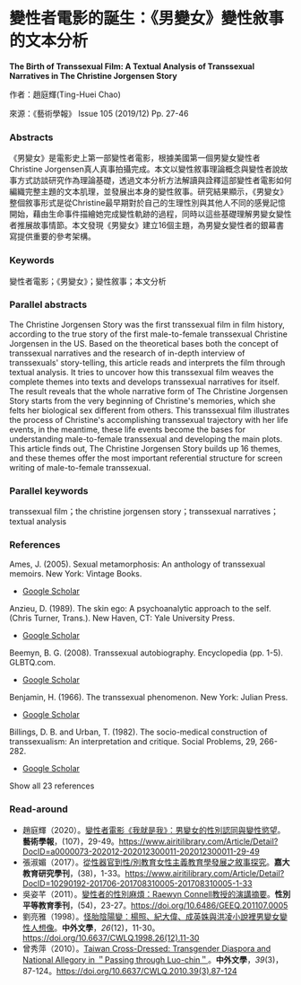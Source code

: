 # 變性者電影的誕生：《男變女》變性敘事的文本分析

**The Birth of Transsexual Film: A Textual Analysis of Transsexual Narratives in The Christine Jorgensen Story**

作者：趙庭輝(Ting-Huei Chao)

來源：《藝術學報》 Issue 105 (2019/12) Pp. 27-46

### Abstracts

《男變女》是電影史上第一部變性者電影，根據美國第一個男變女變性者Christine Jorgensen真人真事拍攝完成。本文以變性敘事理論概念與變性者說故事方式訪談研究作為理論基礎，透過文本分析方法解讀與詮釋這部變性者電影如何編織完整主題的文本肌理，並發展出本身的變性敘事。研究結果顯示，《男變女》整個敘事形式是從Christine最早期對於自己的生理性別與其他人不同的感覺記憶開始，藉由生命事件描繪她完成變性軌跡的過程，同時以這些基礎理解男變女變性者推展故事情節。本文發現《男變女》建立16個主題，為男變女變性者的銀幕書寫提供重要的參考架構。

### Keywords

變性者電影；《男變女》；變性敘事；本文分析

### Parallel abstracts

The Christine Jorgensen Story was the first transsexual film in film history, according to the true story of the first male-to-female transsexual Christine Jorgensen in the US. Based on the theoretical bases both the concept of transsexual narratives and the research of in-depth interview of transsexuals' story-telling, this article reads and interprets the film through textual analysis. It tries to uncover how this transsexual film weaves the complete themes into texts and develops transsexual narratives for itself. The result reveals that the whole narrative form of The Christine Jorgensen Story starts from the very beginning of Christine's memories, which she felts her biological sex different from others. This transsexual film illustrates the process of Christine's accomplishing transsexual trajectory with her life events, in the meantime, these life events become the bases for understanding male-to-female transsexual and developing the main plots. This article finds out, The Christine Jorgensen Story builds up 16 themes, and these themes offer the most important referential structure for screen writing of male-to-female transsexual.

### Parallel keywords

transsexual film；the christine jorgensen story；transsexual narratives；textual analysis

### References

Ames, J. (2005). Sexual metamorphosis: An anthology of transsexual memoirs. New York: Vintage Books.

-   [Google Scholar](https://scholar.google.com/scholar?q=Ames%2c+J.+\(2005\).+Sexual+metamorphosis%3a+An+anthology+of+transsexual+memoirs.+New+York%3a+Vintage+Books.)

Anzieu, D. (1989). The skin ego: A psychoanalytic approach to the self. (Chris Turner, Trans.). New Haven, CT: Yale University Press.

-   [Google Scholar](https://scholar.google.com/scholar?q=Anzieu%2c+D.+\(1989\).+The+skin+ego%3a+A+psychoanalytic+approach+to+the+self.+\(Chris+Turner%2c+Trans.\).+New+Haven%2c+CT%3a+Yale+University+Press.)

Beemyn, B. G. (2008). Transsexual autobiography. Encyclopedia (pp. 1-5). GLBTQ.com.

-   [Google Scholar](https://scholar.google.com/scholar?q=Beemyn%2c+B.+G.+\(2008\).+Transsexual+autobiography.+Encyclopedia+\(pp.+1-5\).+GLBTQ.com.)

Benjamin, H. (1966). The transsexual phenomenon. New York: Julian Press.

-   [Google Scholar](https://scholar.google.com/scholar?q=Benjamin%2c+H.+\(1966\).+The+transsexual+phenomenon.+New+York%3a+Julian+Press.)

Billings, D. B. and Urban, T. (1982). The socio-medical construction of transsexualism: An interpretation and critique. Social Problems, 29, 266-282.

-   [Google Scholar](https://scholar.google.com/scholar?q=Billings%2c+D.+B.+and+Urban%2c+T.+\(1982\).+The+socio-medical+construction+of+transsexualism%3a+An+interpretation+and+critique.+Social+Problems%2c+29%2c+266-282.)

Show all 23 references

### Read-around

-   趙庭輝（2020）。[變性者電影《我就是我》：男變女的性別認同與變性慾望](https://www.airitilibrary.com/Article/Detail?DocID=a0000073-202012-202012300011-202012300011-29-49)。**藝術學報**，(107)，29-49。https://www.airitilibrary.com/Article/Detail?DocID=a0000073-202012-202012300011-202012300011-29-49
-   張淑媚（2017）。[從性器官到性/別教育女性主義教育學發展之敘事探究](https://www.airitilibrary.com/Article/Detail?DocID=10290192-201706-201708310005-201708310005-1-33)。**嘉大教育研究學刊**，(38)，1-33。https://www.airitilibrary.com/Article/Detail?DocID=10290192-201706-201708310005-201708310005-1-33
-   吳姿芊（2011）。[變性者的性別麻煩：Raewyn Connell教授的演講摘要](https://www.airitilibrary.com/Article/Detail?DocID=15629716-201107-201502100011-201502100011-23-27)。**性別平等教育季刊**，(54)，23-27。https://doi.org/10.6486/GEEQ.201107.0005
-   劉亮雅（1998）。[怪胎陰陽變：楊照、紀大偉、成英姝與洪凌小說裡男變女變性人想像](https://www.airitilibrary.com/Article/Detail?DocID=03030849-199805-201503060005-201503060005-11-30)。**中外文學**，_26_(12)，11-30。https://doi.org/10.6637/CWLQ.1998.26(12).11-30
-   曾秀萍（2010）。[Taiwan Cross-Dressed: Transgender Diaspora and National Allegory in ＂Passing through Luo-chin＂](https://www.airitilibrary.com/Article/Detail?DocID=03030849-201009-201411130011-201411130011-87-124)。**中外文學**，_39_(3)，87-124。https://doi.org/10.6637/CWLQ.2010.39(3).87-124
